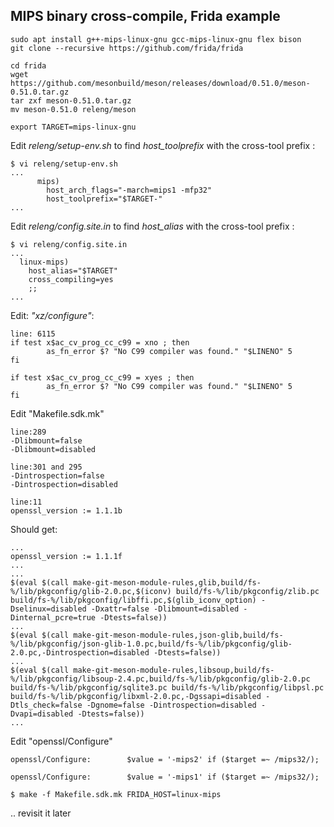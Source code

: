 ## MIPS binary cross-compile, Frida example


```
sudo apt install g++-mips-linux-gnu gcc-mips-linux-gnu flex bison 
git clone --recursive https://github.com/frida/frida

cd frida
wget https://github.com/mesonbuild/meson/releases/download/0.51.0/meson-0.51.0.tar.gz
tar zxf meson-0.51.0.tar.gz
mv meson-0.51.0 releng/meson

export TARGET=mips-linux-gnu

```

Edit *releng/setup-env.sh* to find *host_toolprefix* with the cross-tool prefix :
```
$ vi releng/setup-env.sh
...
      mips)
        host_arch_flags="-march=mips1 -mfp32"
        host_toolprefix="$TARGET-"
...   

```

Edit *releng/config.site.in* to find *host_alias* with the cross-tool prefix :
```
$ vi releng/config.site.in 
...
  linux-mips)
    host_alias="$TARGET"
    cross_compiling=yes
    ;;
...
```

Edit: *"xz/configure"*:
```
line: 6115
if test x$ac_cv_prog_cc_c99 = xno ; then
        as_fn_error $? "No C99 compiler was found." "$LINENO" 5
fi

if test x$ac_cv_prog_cc_c99 = xyes ; then
        as_fn_error $? "No C99 compiler was found." "$LINENO" 5
fi
```
Edit "Makefile.sdk.mk"                                                                                
```
line:289
-Dlibmount=false
-Dlibmount=disabled

line:301 and 295
-Dintrospection=false
-Dintrospection=disabled

line:11
openssl_version := 1.1.1b
```
Should get: 
```
...
openssl_version := 1.1.1f
...
...
$(eval $(call make-git-meson-module-rules,glib,build/fs-%/lib/pkgconfig/glib-2.0.pc,$(iconv) build/fs-%/lib/pkgconfig/zlib.pc build/fs-%/lib/pkgconfig/libffi.pc,$(glib_iconv_option) -Dselinux=disabled -Dxattr=false -Dlibmount=disabled -Dinternal_pcre=true -Dtests=false))
...
$(eval $(call make-git-meson-module-rules,json-glib,build/fs-%/lib/pkgconfig/json-glib-1.0.pc,build/fs-%/lib/pkgconfig/glib-2.0.pc,-Dintrospection=disabled -Dtests=false))
...
$(eval $(call make-git-meson-module-rules,libsoup,build/fs-%/lib/pkgconfig/libsoup-2.4.pc,build/fs-%/lib/pkgconfig/glib-2.0.pc build/fs-%/lib/pkgconfig/sqlite3.pc build/fs-%/lib/pkgconfig/libpsl.pc build/fs-%/lib/pkgconfig/libxml-2.0.pc,-Dgssapi=disabled -Dtls_check=false -Dgnome=false -Dintrospection=disabled -Dvapi=disabled -Dtests=false))
...
```

Edit "openssl/Configure"      
```
openssl/Configure:        $value = '-mips2' if ($target =~ /mips32/);
```
```
openssl/Configure:        $value = '-mips1' if ($target =~ /mips32/);
```


```
$ make -f Makefile.sdk.mk FRIDA_HOST=linux-mips

```
.. revisit it later 

```
